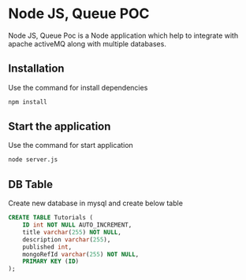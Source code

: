 # Node JS, Queue POC

Node JS, Queue Poc is a Node application which help to integrate with apache activeMQ along with multiple databases. 

## Installation

Use the command for install dependencies

```bash
npm install
```
## Start the application

Use the command for start application

```bash
node server.js
```
## DB Table
Create new database in mysql and create below table
```sql
CREATE TABLE Tutorials (
    ID int NOT NULL AUTO_INCREMENT,
    title varchar(255) NOT NULL,
    description varchar(255),
    published int,
    mongoRefId varchar(255) NOT NULL, 
    PRIMARY KEY (ID)
);
```